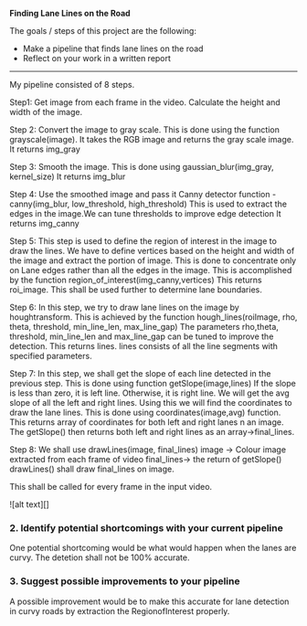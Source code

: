 **Finding Lane Lines on the Road**

The goals / steps of this project are the following:
* Make a pipeline that finds lane lines on the road
* Reflect on your work in a written report


[//]: # (Image References)

[image1]: ./examples/grayscale.jpg "Grayscale"

---


My pipeline consisted of 8 steps. 

 Step1:
     Get image from each frame in the video. Calculate the height and width of the image.

 Step 2:
     Convert the image to gray scale.
     This is done using the function grayscale(image). It takes the RGB image and returns the gray scale image.
     It returns img_gray
 
 Step 3:
     Smooth the image. This is done using gaussian_blur(img_gray, kernel_size)
     It returns img_blur
 
 Step 4:
     Use the smoothed image and pass it Canny detector function - canny(img_blur, low_threshold, high_threshold)
     This is used to extract the edges in the image.We can tune thresholds to improve edge detection
     It returns img_canny
 
 Step 5:
     This step is used to define the region of interest in the image to draw the lines.
     We have to define vertices based on the height and width of the image and extract the portion of image.
     This is done to concentrate only on Lane edges rather than all the edges in the image.
     This is accomplished by the function region_of_interest(img_canny,vertices)
     This returns roi_image. This shall be used further to determine lane boundaries.
 
 Step 6:
     In this step, we try to draw lane lines on the image by houghtransform.
     This is achieved by the function hough_lines(roiImage, rho, theta, threshold, min_line_len, max_line_gap)
     The parameters rho,theta, threshold, min_line_len and max_line_gap can be tuned to improve the detection.
     This returns lines. lines consists of all the line segments with specified parameters.
 
 Step 7:
     In this step, we shall get the slope of each line detected in the previous step.
     This is done using function getSlope(image,lines)
     If the slope is less than zero, it is left line. Otherwise, it is right line.
     We will get the avg slope of all the left and right lines.
     Using this we will find the coordinates to draw the lane lines.
     This is done using coordinates(image,avg) function. This returns array of coordinates for both left and right lanes n an     image.
     The getSlope() then returns both left and right lines as an array->final_lines.
  
 Step 8:
      We shall use drawLines(image, final_lines)
          image -> Colour image extracted from each frame of video
          final_lines-> the return of getSlope()
      drawLines() shall draw final_lines on image.


This shall be called for every frame in the input video.
      
![alt text][]


### 2. Identify potential shortcomings with your current pipeline


One potential shortcoming would be what would happen when the lanes are curvy. The detetion shall not be 100% accurate.


### 3. Suggest possible improvements to your pipeline

A possible improvement would be to make this accurate for lane detection in curvy roads by extraction the RegionofInterest properly.
